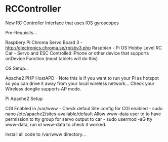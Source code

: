 RCController
============

New RC Controller Interface that uses IOS gyroscopes

Pre-Requisits...

Raspbery Pi
Chroma Servo Board 3 - http://electronics.chroma.se/rpisbv3.php
Raspbian - Pi OS
Hobby Level RC Car - Servo and ESC Controlled
iPhone or other device that supports onDevice Function (most tablets will do this)

OS Setup...

Apache2
PHP
HostAPD - Note this is if you want to run your Pi as hotspot so you can drive it away from your local wireless network... Check your Wireless dongile supports AP mode.

Pi Apache2 Setup

CGI Enabled in /var/www - Check defaul Site config for CGI enabled  - sudo nano /etc/apache2/sites-available/default
Allow www-data user to to have permission to tty group for servo output to car - sudo usermod -aG tty www-data, run id www-data to check it worked.

Install all code to /var/www directory...


